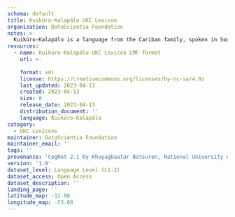 ```yaml
---
schema: default
title: Kuikúro-Kalapálo UKC Lexicon
organization: DataScientia Foundation
notes: >-
  Kuikúro-Kalapálo is a language from the Cariban family, spoken in South America. The UKC Lexicon of Kuikúro-Kalapálo is represented as a lexico-semantic network. It consists of words, word senses, synsets, as well as sense-level and synset-level relationships.
resources:
  - name: Kuikúro-Kalapálo UKC Lexicon LMF format
    url: >-
      
    format: xml
    license: https://creativecommons.org/licenses/by-nc-sa/4.0/
    last_updated: 2023-04-13
    created: 2023-04-13
    size: 0
    release_date: 2023-04-13
    distribution_document: ''
    language: Kuikúro-Kalapálo
category:
  - UKC Lexicons
maintainer: DataScientia Foundation
maintainer_email: ''
tags: ''
provenance: 'CogNet 2.1 by Khuyagbaatar Batsuren, National University of Mongolia (http://cognet.ukc.disi.unitn.it); Native Languages of the Americas 2021.11. by Laura Redish and Orrin Lewis (http://www.native-languages.org); Princeton WordNet 2.1 by Princeton University (https://wordnet.princeton.edu)'
version: '1.0'
dataset_level: Language Level (L1-2)
dataset_access: Open Access
dataset_description: ''
landing_page: ''
latitude_map: -12.08
longitude_map: -53.08
---
```


